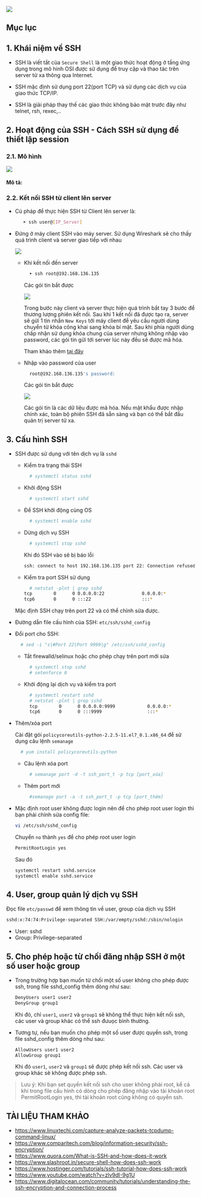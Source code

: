 
<img src ="../../images/25 bai linux/ssh_header.jpg">  

## Mục lục  

<a name = "1"></a>

## 1. Khái niệm về SSH  

- SSH là viết tắt của `Secure Shell` là một giao thức hoạt động ở tầng ứng dụng trong mô hinh OSI được sử dụng để truy cập và thao tác trên server từ xa thông qua Internet.  

- SSH mặc định sử dụng port 22(port TCP) và sử dụng các dịch vụ của giao thức TCP/IP.  

- SSH là giải pháp thay thế các giao thức không bảo mật trước đây như telnet, rsh, rexec,..  

<a name ="2"></a>
## 2. Hoạt động của SSH - Cách SSH sử dụng để thiết lập session  

<a name ="2.1"></a> 
### 2.1. Mô hình  

  <img src ="../../images/25 bai linux/tcpdump_wireshark.png">  

#### Mô tả:  

<a name ="2.2"></a>  
### 2.2. Kết nối SSH từ client lên server    

- Cú pháp để thực hiện SSH từ Client lên server là: 
 
  ```sh
     ➤ ssh user@[IP_Server]
  ```  

- Đứng ở máy client SSH vào máy server. Sử dụng Wireshark sẽ cho thấy quá trình client và server giao tiếp với nhau  

  <img src ="../../images/25 bai linux/wireshark.gif">  

  - Khi kết nối đến server  

    ```sh
      ➤ ssh root@192.168.136.135
    ```  

    Các gói tin bắt được  

    <img src ="../../images/25 bai linux/wireshark1.png">  

    Trong bước này client và server thực hiện quá trình bắt tay 3 bước để thương lượng phiên kết nối. Sau khi 1 kết nối đã được tạo ra, server sẽ gửi 1 tin nhắn `New Keys` tới máy client để yêu cầu người dùng chuyển từ khóa công khai sang khóa bí mật. Sau khi phía người dùng chấp nhận sử dụng khóa chung của server nhưng không nhập vào password, các gói tin gửi tới server lúc này đều sẽ được mã hóa.  

    Tham khảo thêm [tại đây](https://nanxiao.me/en/use-network-analyzer-to-learn-ssh-session-establishment/) 

  - Nhập vào password của user  

    ```sh
      root@192.168.136.135's password:
    ```  

    Các gói tin bắt được  

    <img src ="../../images/25 bai linux/wireshark2.png">  
  
    Các gói tin là các dữ liệu được mã hóa. Nếu mật khẩu được nhập chính xác, toàn bộ phiên SSH đã sẵn sàng và bạn có thể bắt đầu quản trị server từ xa.  

<a name ="3"></a>
## 3. Cấu hình SSH  

- SSH được sử dụng với tên dịch vụ là `sshd`  

  - Kiểm tra trạng thái SSH

    ```sh
      # systemctl status sshd
    ```  

  - Khởi động SSH  

    ```sh
      # systemctl start sshd
    ```  
  - Để SSH khởi động cùng OS  

    ```sh
      # systemctl enable sshd
    ```

  - Dừng dịch vụ SSH  

     ```sh
       # systemctl stop sshd
    ```  

    Khi đó SSH vào sẽ bị báo lỗi  

    ```sh
    ssh: connect to host 192.168.136.135 port 22: Connection refused
    ```

  - Kiểm tra port SSH sử dụng  

    ```sh
      # netstat -plnt | grep sshd
    tcp        0      0 0.0.0.0:22              0.0.0.0:*               LISTEN      18880/sshd
    tcp6       0      0 :::22                   :::*                    LISTEN      18880/sshd
    ```  
  Mặc định SSH chạy trên port 22 và có thể chỉnh sửa được.  

- Đường dẫn file cấu hình của SSH:  `etc/ssh/sshd_config` 

- Đổi port cho SSH: 

  ```sh
    # sed -i "s|#Port 22|Port 9999|g" /etc/ssh/sshd_config
  ```  

  - Tắt firewalld/selinux hoặc cho phép chạy trên port mới sửa  

    ```sh
      # systemctl stop sshd
      # setenforce 0
    ```
  - Khởi động lại dịch vụ và kiểm tra port  

    ```sh
      # systemctl restart sshd
      # netstat -plnt | grep sshd
      tcp        0      0 0.0.0.0:9999            0.0.0.0:*               LISTEN      15864/sshd
      tcp6       0      0 :::9999                 :::*                    LISTEN      15864/sshd
    ```  
- Thêm/xóa port 

  Cài đặt gói `policycoreutils-python-2.2.5-11.el7_0.1.x86_64` để sử dụng câu lệnh `semanage`

  ```sh  
    # yum install policycoreutils-python
  ```

  - Câu lệnh xóa port

    ```sh
      # semanage port -d -t ssh_port_t -p tcp [port_xóa]
    ```  

  - Thêm port mới

     ```sh
       #semanage port -a -t ssh_port_t -p tcp [port_thêm]
     ```

- Mặc định root user không được login nên để cho phép root user login thì bạn phải chỉnh sửa config file:    

  ```sh
  vi /etc/ssh/sshd_config  
  ```

  Chuyển `no` thành `yes` để cho phép root user login  

  ```sh
  PermitRootLogin yes
  ```

  Sau đó 

  ```sh
  systemctl restart sshd.service
  systemctl enable sshd.service
  ```

<a name ="4"></a>

## 4. User, group quản lý dịch vụ SSH  

Đọc file `etc/passwd` để xem thông tin về user, group của dịch vụ SSH  

```sh
sshd:x:74:74:Privilege-separated SSH:/var/empty/sshd:/sbin/nologin
```  

- User: sshd
- Group: Privilege-separated

<a name="5"></a>

## 5. Cho phép hoặc từ chối đăng nhập SSH ở một số user hoặc group  

- Trong trường hợp bạn muốn từ chối một số user không cho phép được ssh, trong file sshd_config thêm dòng như sau:

  ```sh
  DenyUsers user1 user2
  DenyGroup group1
  ```
  Khi đó, chỉ `user1`, `user2` và `group1` sẽ không thể thực hiện kết nối ssh, các user và group khác có thể ssh đưuọc bình thường.

- Tương tự, nếu bạn muốn cho phép một số user được quyền ssh, trong file sshd_config thêm dòng như sau:

  ```sh
  AllowUsers user1 user2
  AllowGroup group1
  ```
  Khi đó `user1`, `user2` và `group1` sẽ được phép kết nối ssh. Các user và group khác sẽ không được phép ssh.

> Lưu ý: Khi bạn set quyền kết nối ssh cho user không phải root, kể cả khi trong file cấu hình có dòng cho phép đăng nhập vào tài khoản root PermitRootLogin yes, thì tài khoản root cũng không có quyền ssh.






## TÀI LIỆU THAM KHẢO
- https://www.linuxtechi.com/capture-analyze-packets-tcpdump-command-linux/
- https://www.comparitech.com/blog/information-security/ssh-encryption/
- https://www.quora.com/What-is-SSH-and-how-does-it-work
- https://www.slashroot.in/secure-shell-how-does-ssh-work
- https://www.hostinger.com/tutorials/ssh-tutorial-how-does-ssh-work
- https://www.youtube.com/watch?v=zlv9dI-9g1U
- https://www.digitalocean.com/community/tutorials/understanding-the-ssh-encryption-and-connection-process


